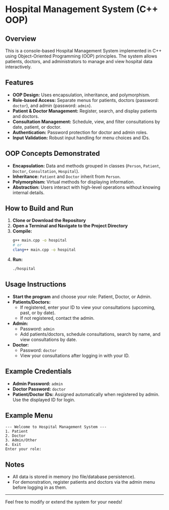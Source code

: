 # Hospital Management System (C++ OOP)

## Overview
This is a console-based Hospital Management System implemented in C++ using Object-Oriented Programming (OOP) principles. The system allows patients, doctors, and administrators to manage and view hospital data interactively.

## Features
- **OOP Design:** Uses encapsulation, inheritance, and polymorphism.
- **Role-based Access:** Separate menus for patients, doctors (password: `doctor`), and admin (password: `admin`).
- **Patient & Doctor Management:** Register, search, and display patients and doctors.
- **Consultation Management:** Schedule, view, and filter consultations by date, patient, or doctor.
- **Authentication:** Password protection for doctor and admin roles.
- **Input Validation:** Robust input handling for menu choices and IDs.

## OOP Concepts Demonstrated
- **Encapsulation:** Data and methods grouped in classes (`Person`, `Patient`, `Doctor`, `Consultation`, `Hospital`).
- **Inheritance:** `Patient` and `Doctor` inherit from `Person`.
- **Polymorphism:** Virtual methods for displaying information.
- **Abstraction:** Users interact with high-level operations without knowing internal details.

## How to Build and Run
1. **Clone or Download the Repository**
2. **Open a Terminal and Navigate to the Project Directory**
3. **Compile:**
   ```sh
   g++ main.cpp -o hospital
   # or
   clang++ main.cpp -o hospital
   ```
4. **Run:**
   ```sh
   ./hospital
   ```

## Usage Instructions
- **Start the program** and choose your role: Patient, Doctor, or Admin.
- **Patients/Doctors:**
  - If registered, enter your ID to view your consultations (upcoming, past, or by date).
  - If not registered, contact the admin.
- **Admin:**
  - Password: `admin`
  - Add patients/doctors, schedule consultations, search by name, and view consultations by date.
- **Doctor:**
  - Password: `doctor`
  - View your consultations after logging in with your ID.

## Example Credentials
- **Admin Password:** `admin`
- **Doctor Password:** `doctor`
- **Patient/Doctor IDs:** Assigned automatically when registered by admin. Use the displayed ID for login.

## Example Menu
```
--- Welcome to Hospital Management System ---
1. Patient
2. Doctor
3. Admin/Other
4. Exit
Enter your role: 
```

## Notes
- All data is stored in memory (no file/database persistence).
- For demonstration, register patients and doctors via the admin menu before logging in as them.

---
Feel free to modify or extend the system for your needs! 